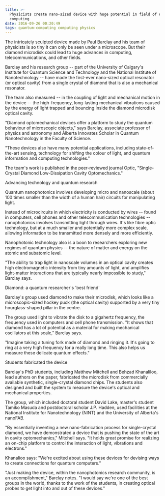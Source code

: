 ```yaml
---
title: >-
  Physicists create nano-sized device with huge potential in field of quantum
  computing
date: 2016-09-26 00:20:49
tags: quantum-computing computing physics
---
```

The intricately sculpted device made by Paul Barclay and his team of physicists is so tiny it can only be seen under a microscope. But their diamond microdisk could lead to huge advances in computing, telecommunications, and other fields.
<!-- more -->
Barclay and his research group -- part of the University of Calgary's Institute for Quantum Science and Technology and the National Institute of Nanotechnology -- have made the first-ever nano-sized optical resonator (or optical cavity) from a single crystal of diamond that is also a mechanical resonator.

The team also measured -- in the coupling of light and mechanical motion in the device -- the high-frequency, long-lasting mechanical vibrations caused by the energy of light trapped and bouncing inside the diamond microdisk optical cavity.

"Diamond optomechanical devices offer a platform to study the quantum behaviour of microscopic objects," says Barclay, associate professor of physics and astronomy and Alberta Innovates Scholar in Quantum Nanotechnology in the Faculty of Science.

"These devices also have many potential applications, including state-of-the-art sensing, technology for shifting the colour of light, and quantum information and computing technologies."

The team's work is published in the peer-reviewed journal Optic, "Single-Crystal Diamond Low-Dissipation Cavity Optomechanics."

Advancing technology and quantum research

Quantum nanophotonics involves developing micro and nanoscale (about 100 times smaller than the width of a human hair) circuits for manipulating light.

Instead of microcircuits in which electricity is conducted by wires -- found in computers, cell phones and other telecommunication technologies -- nanophotonics involves transmitting light through wires. It's like fibre optic technology, but at a much smaller and potentially more complex scale, allowing information to be transmitted more densely and more efficiently.

Nanophotonic technology also is a boon to researchers exploring new regimes of quantum physics -- the nature of matter and energy on the atomic and subatomic level.

"The ability to trap light in nanoscale volumes in an optical cavity creates high electromagnetic intensity from tiny amounts of light, and amplifies light-matter interactions that are typically nearly impossible to study," Barclay says.

Diamond: a quantum researcher's 'best friend'

Barclay's group used diamond to make their microdisk, which looks like a microscopic-sized hockey puck (the optical cavity) supported by a very tiny hourglass-shaped pillar in the centre.

The group used light to vibrate the disk to a gigahertz frequency, the frequency used in computers and cell phone transmission. "It shows that diamond has a lot of potential as a material for making mechanical oscillators at this scale," Barclay says.

"Imagine taking a tuning fork made of diamond and ringing it. It's going to ring at a very high frequency for a really long time. This also helps us measure these delicate quantum effects."

Students fabricated the device

Barclay's PhD students, including Matthew Mitchell and Behzad Khanaliloo, lead authors on the paper, fabricated the microdisk from commercially available synthetic, single-crystal diamond chips. The students also designed and built the system to measure the device's optical and mechanical properties.

The group, which included doctoral student David Lake, master's student Tamiko Masuda and postdoctoral scholar J.P. Hadden, used facilities at the National Institute for Nanotechnology (NINT) and the University of Alberta's nanoFAB.

"By essentially inventing a new nano-fabrication process for single-crystal diamond, we have demonstrated a device that is pushing the state of the art in cavity optomechanics," Mitchell says. "It holds great promise for realizing an on-chip platform to control the interaction of light, vibrations and electrons."

Khanalioo says: "We're excited about using these devices for devising ways to create connections for quantum computers."

"Just making the device, within the nanophotonics research community, is an accomplishment," Barclay notes. "I would say we're one of the best groups in the world, thanks to the work of the students, in creating optical probes to get light into and out of these devices."

